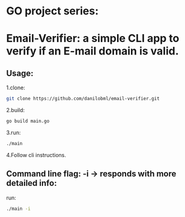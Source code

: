
# GO project series: 

# Email-Verifier: a simple CLI app to verify if an E-mail domain is valid.

## Usage:
1.clone:
```bash
git clone https://github.com/danilobml/email-verifier.git
```

2.build:
```bash
go build main.go
```

3.run:
```bash
./main
```

4.Follow cli instructions.


## Command line flag: -i -> responds with more detailed info:

run:
```bash
./main -i
```
